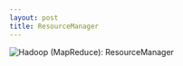 ```yaml
---
layout: post
title: ResourceManager
---
```

![Hadoop (MapReduce): ResourceManager](public/images/hadoop-mapreduce-resourcemanager_533015e0-c19c-4fd3-8787-521a0a004cb7.png)
